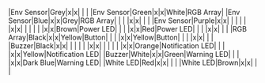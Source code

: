 |Env Sensor|Grey|x|x|   | |
|Env Sensor|Green|x|x|White|RGB Array|
|Env Sensor|Blue|x|x|Grey|RGB Array|
|   |   |x|x|   | |
|Env Sensor|Purple|x|x|   | |
| | |x|x|   | |
|   |   |x|x|Brown|Power LED|
|   |   |x|x|Red|Power LED|
|   |   |x|x|   | |
|RGB Array|Black|x|x|Yellow|Button|
| | |x|x|Yellow|Button|
|   |   |x|x|   | |
|Buzzer|Black|x|x|   | |
|   |   |x|x|   | |
|   |   |x|x|Orange|Notification LED|
| | |x|x|Yellow|Notification LED|
|Buzzer|White|x|x|Green|Warning LED|
|   |   |x|x|Dark Blue|Warning LED|
|White LED|Red|x|x|   | |
|White LED|Brown|x|x|   | |